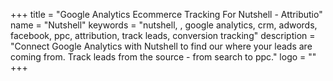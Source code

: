 +++
title = "Google Analytics Ecommerce Tracking For Nutshell - Attributio"
name = "Nutshell"
keywords = "nutshell, , google analytics, crm, adwords, facebook, ppc, attribution, track leads, conversion tracking"
description = "Connect Google Analytics with Nutshell to find our where your leads are coming from. Track leads from the source - from search to ppc."
logo = ""
+++
